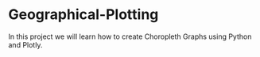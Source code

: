 # Geographical-Plotting
In this project we will learn how to create Choropleth Graphs using Python and Plotly.
